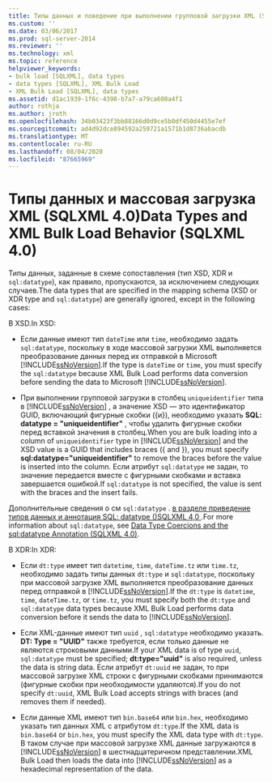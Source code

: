 ```yaml
---
title: Типы данных и поведение при выполнении групповой загрузки XML (SQLXML 4,0) | Документация Майкрософт
ms.custom: ''
ms.date: 03/06/2017
ms.prod: sql-server-2014
ms.reviewer: ''
ms.technology: xml
ms.topic: reference
helpviewer_keywords:
- bulk load [SQLXML], data types
- data types [SQLXML], XML Bulk Load
- XML Bulk Load [SQLXML], data types
ms.assetid: d1ac1939-1f6c-4398-b7a7-a79ca608a4f1
author: rothja
ms.author: jroth
ms.openlocfilehash: 34b03423f3bb88166d0d9ce5b0df450d4455e7ef
ms.sourcegitcommit: ad4d92dce894592a259721a1571b1d8736abacdb
ms.translationtype: MT
ms.contentlocale: ru-RU
ms.lasthandoff: 08/04/2020
ms.locfileid: "87665969"
---
```

# <a name="data-types-and-xml-bulk-load-behavior-sqlxml-40"></a><span data-ttu-id="921df-102">Типы данных и массовая загрузка XML (SQLXML 4.0)</span><span class="sxs-lookup"><span data-stu-id="921df-102">Data Types and XML Bulk Load Behavior (SQLXML 4.0)</span></span>
  <span data-ttu-id="921df-103">Типы данных, заданные в схеме сопоставления (тип XSD, XDR и `sql:datatype`), как правило, пропускаются, за исключением следующих случаев.</span><span class="sxs-lookup"><span data-stu-id="921df-103">The data types that are specified in the mapping schema (XSD or XDR type and `sql:datatype`) are generally ignored, except in the following cases:</span></span>  
  
 <span data-ttu-id="921df-104">В XSD.</span><span class="sxs-lookup"><span data-stu-id="921df-104">In XSD:</span></span>  
  
-   <span data-ttu-id="921df-105">Если данные имеют тип `dateTime` или `time`, необходимо задать `sql:datatype`, поскольку в ходе массовой загрузки XML выполняется преобразование данных перед их отправкой в Microsoft [!INCLUDE[ssNoVersion](../../../includes/ssnoversion-md.md)].</span><span class="sxs-lookup"><span data-stu-id="921df-105">If the type is `dateTime` or `time`, you must specify the `sql:datatype` because XML Bulk Load performs data conversion before sending the data to Microsoft [!INCLUDE[ssNoVersion](../../../includes/ssnoversion-md.md)].</span></span>  
  
-   <span data-ttu-id="921df-106">При выполнении групповой загрузки в столбец `uniqueidentifier` типа в [!INCLUDE[ssNoVersion](../../../includes/ssnoversion-md.md)] , а значение XSD — это идентификатор GUID, включающий фигурные скобки ({и}), необходимо указать **SQL: datatype = "uniqueidentifier"** , чтобы удалить фигурные скобки перед вставкой значения в столбец.</span><span class="sxs-lookup"><span data-stu-id="921df-106">When you are bulk loading into a column of `uniqueidentifier` type in [!INCLUDE[ssNoVersion](../../../includes/ssnoversion-md.md)] and the XSD value is a GUID that includes braces ({ and }), you must specify **sql:datatype="uniqueidentifier"** to remove the braces before the value is inserted into the column.</span></span> <span data-ttu-id="921df-107">Если атрибут `sql:datatype` не задан, то значение передается вместе с фигурными скобками и вставка завершается ошибкой.</span><span class="sxs-lookup"><span data-stu-id="921df-107">If `sql:datatype` is not specified, the value is sent with the braces and the insert fails.</span></span>  
  
 <span data-ttu-id="921df-108">Дополнительные сведения о см `sql:datatype` . [в разделе приведение типов данных и аннотация SQL: datatype &#40;&#41;SQLXML 4,0 ](../../sqlxml-annotated-xsd-schemas-using/data-type-coercions-and-the-sql-datatype-annotation-sqlxml-4-0.md).</span><span class="sxs-lookup"><span data-stu-id="921df-108">For more information about `sql:datatype`, see [Data Type Coercions and the sql:datatype Annotation &#40;SQLXML 4.0&#41;](../../sqlxml-annotated-xsd-schemas-using/data-type-coercions-and-the-sql-datatype-annotation-sqlxml-4-0.md).</span></span>  
  
 <span data-ttu-id="921df-109">В XDR:</span><span class="sxs-lookup"><span data-stu-id="921df-109">In XDR:</span></span>  
  
-   <span data-ttu-id="921df-110">Если `dt:type` имеет тип `datetime`, `time`, `dateTime.tz` или `time.tz`, необходимо задать типы данных `dt:type` и `sql:datatype`, поскольку при массовой загрузке XML выполняется преобразование данных перед отправкой в [!INCLUDE[ssNoVersion](../../../includes/ssnoversion-md.md)].</span><span class="sxs-lookup"><span data-stu-id="921df-110">If the `dt:type` is `datetime`, `time`, `dateTime.tz`, or `time.tz`, you must specify both the `dt:type` and `sql:datatype` data types because XML Bulk Load performs data conversion before it sends the data to [!INCLUDE[ssNoVersion](../../../includes/ssnoversion-md.md)].</span></span>  
  
-   <span data-ttu-id="921df-111">Если XML-данные имеют тип `uuid` , `sql:datatype` необходимо указать. **DT: Type = "UUID"** также требуется, если только данные не являются строковыми данными.</span><span class="sxs-lookup"><span data-stu-id="921df-111">If your XML data is of type `uuid`, `sql:datatype` must be specified; **dt:type="uuid"** is also required, unless the data is string data.</span></span> <span data-ttu-id="921df-112">Если атрибут `dt:uuid` не задан, то при массовой загрузке XML строки с фигурными скобками принимаются (фигурные скобки при необходимости удаляются).</span><span class="sxs-lookup"><span data-stu-id="921df-112">If you do not specify `dt:uuid`, XML Bulk Load accepts strings with braces (and removes them if needed).</span></span>  
  
-   <span data-ttu-id="921df-113">Если данные XML имеют тип `bin.base64` или `bin.hex`, необходимо указать тип данных XML с атрибутом `dt:type`.</span><span class="sxs-lookup"><span data-stu-id="921df-113">If the XML data is `bin.base64` or `bin.hex`, you must specify the XML data type with `dt:type`.</span></span> <span data-ttu-id="921df-114">В таком случае при массовой загрузке XML данные загружаются в [!INCLUDE[ssNoVersion](../../../includes/ssnoversion-md.md)] в шестнадцатеричном представлении.</span><span class="sxs-lookup"><span data-stu-id="921df-114">XML Bulk Load then loads the data into [!INCLUDE[ssNoVersion](../../../includes/ssnoversion-md.md)] as a hexadecimal representation of the data.</span></span>  
  
  
